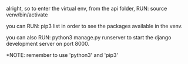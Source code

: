alright, so to enter the virtual env,
from the api folder, RUN:
source venv/bin/activate

you can RUN: pip3 list
in order to see the packages available in the venv.

you can also RUN: python3 manage.py runserver
to start the django development server on port 8000.

*NOTE: remember to use 'python3' and 'pip3'